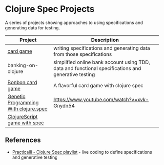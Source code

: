 # Clojure Spec Projects

A series of projects showing approaches to using specifications and generating data for testing.

| Project                                                                                                                          | Description                                                                                         |
|----------------------------------------------------------------------------------------------------------------------------------|-----------------------------------------------------------------------------------------------------|
| [card game](card-game/)                                                                                                          | writing specifications and generating data from those specifications                                |
| banking-on-clojure                                                                                                               | simplified online bank account using TDD, data and functional specifications and generative testing |
| [Bonbon card game](https://github.com/katox/bonbon)                                                                              | A flavorful card game with clojure spec                                                             |
| [Genetic Programming With clojure.spec](http://gigasquidsoftware.com/blog/2016/07/18/genetic-programming-with-clojure-dot-spec/) | <https://www.youtube.com/watch?v=xvk-Gnydn54>                                                       |
| [ClojureScript game with spec](https://deque.blog/2017/03/14/building-a-clojurescript-game-toughts-on-spec/)                     |                                                                                                     |

## References

* [Practicalli - Clojure Spec playlist](https://www.youtube.com/playlist?list=PLpr9V-R8ZxiBWGAuncfBRYhZtY5-Bp75s) - live coding to define specifications and generative testing
